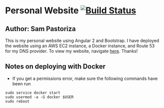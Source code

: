 # Personal Website [![Build Status](https://travis-ci.org/pastorsj/PersonalWebsite.svg?branch=master)](https://travis-ci.org/pastorsj/PersonalWebsite)
## Author: Sam Pastoriza
This is my personal website using Angular 2 and Bootstrap. I have deployed the website using an AWS EC2 instance, a Docker instance, and Route 53 for my DNS provider. 
To view my website, navigate [here](https://www.sampastoriza.com). Thanks!

## Notes on deploying with Docker
* If you get a permissions error, make sure the following commands have been run

```
sudo service docker start
sudo usermod -a -G docker $USER
sudo reboot
```
